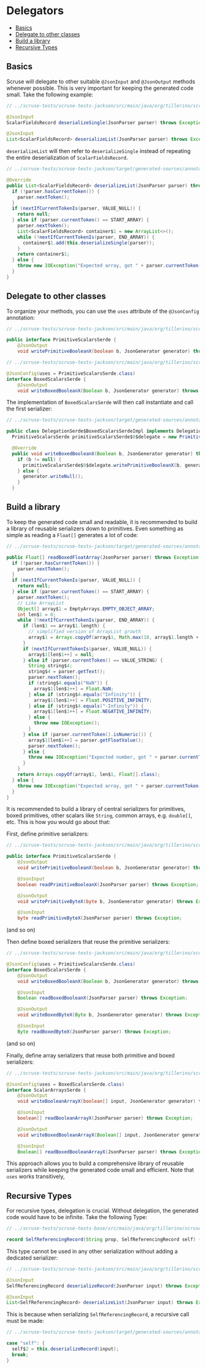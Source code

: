 # Delegators

<!-- toc -->

- [Basics](#basics)
- [Delegate to other classes](#delegate-to-other-classes)
- [Build a library](#build-a-library)
- [Recursive Types](#recursive-types)

<!-- tocstop -->

## Basics

Scruse will delegate to other suitable `@JsonInput` and `@JsonOutput` methods whenever possible.
This is very important for keeping the generated code small.
Take the following example:

```java
// ../scruse-tests/scruse-tests-jackson/src/main/java/org/tillerino/scruse/tests/base/features/DelegationSerde.java#L23-L27

@JsonInput
ScalarFieldsRecord deserializeSingle(JsonParser parser) throws Exception;

@JsonInput
List<ScalarFieldsRecord> deserializeList(JsonParser parser) throws Exception;
```

`deserializeList` will then refer to `deserializeSingle` instead of repeating the entire deserialization of `ScalarFieldsRecord`.
```java
// ../scruse-tests/scruse-tests-jackson/target/generated-sources/annotations/org/tillerino/scruse/tests/base/features/DelegationSerde$SimpleDelegationSerdeImpl.java#L326-L343

@Override
public List<ScalarFieldsRecord> deserializeList(JsonParser parser) throws Exception {
  if (!parser.hasCurrentToken()) {
    parser.nextToken();
  }
  if (nextIfCurrentTokenIs(parser, VALUE_NULL)) {
    return null;
  } else if (parser.currentToken() == START_ARRAY) {
    parser.nextToken();
    List<ScalarFieldsRecord> container$1 = new ArrayList<>();
    while (!nextIfCurrentTokenIs(parser, END_ARRAY)) {
      container$1.add(this.deserializeSingle(parser));
    }
    return container$1;
  } else {
    throw new IOException("Expected array, got " + parser.currentToken() + " at " + parser.getCurrentLocation());
  }
}
```

## Delegate to other classes

To organize your methods, you can use the `uses` attribute of the `@JsonConfig` annotation:
```java
// ../scruse-tests/scruse-tests-jackson/src/main/java/org/tillerino/scruse/tests/base/PrimitiveScalarsSerde.java#L8-L10

public interface PrimitiveScalarsSerde {
    @JsonOutput
    void writePrimitiveBooleanX(boolean b, JsonGenerator generator) throws Exception;
```

```java
// ../scruse-tests/scruse-tests-jackson/src/main/java/org/tillerino/scruse/tests/base/features/DelegationSerde.java#L61-L64

@JsonConfig(uses = PrimitiveScalarsSerde.class)
interface BoxedScalarsSerde {
    @JsonOutput
    void writeBoxedBooleanX(Boolean b, JsonGenerator generator) throws Exception;
```

The implementation of `BoxedScalarsSerde` will then call instantiate and call the first serializer:

```java
// ../scruse-tests/scruse-tests-jackson/target/generated-sources/annotations/org/tillerino/scruse/tests/base/features/DelegationSerde$BoxedScalarsSerdeImpl.java#L23-L33

public class DelegationSerde$BoxedScalarsSerdeImpl implements DelegationSerde.BoxedScalarsSerde {
  PrimitiveScalarsSerde primitiveScalarsSerde$0$delegate = new PrimitiveScalarsSerdeImpl();

  @Override
  public void writeBoxedBooleanX(Boolean b, JsonGenerator generator) throws Exception {
    if (b != null) {
      primitiveScalarsSerde$0$delegate.writePrimitiveBooleanX(b, generator);
    } else {
      generator.writeNull();
    }
  }
```

## Build a library

To keep the generated code small and readable, it is recommended to build a library of reusable serializers down to primitives.
Even something as simple as reading a `Float[]` generates a lot of code:

```java
// ../scruse-tests/scruse-tests-jackson/target/generated-sources/annotations/org/tillerino/scruse/tests/base/ScalarArraysSerdeImpl.java#L717-L759

public Float[] readBoxedFloatArray(JsonParser parser) throws Exception {
  if (!parser.hasCurrentToken()) {
    parser.nextToken();
  }
  if (nextIfCurrentTokenIs(parser, VALUE_NULL)) {
    return null;
  } else if (parser.currentToken() == START_ARRAY) {
    parser.nextToken();
    // Like ArrayList
    Object[] array$1 = EmptyArrays.EMPTY_OBJECT_ARRAY;
    int len$1 = 0;
    while (!nextIfCurrentTokenIs(parser, END_ARRAY)) {
      if (len$1 == array$1.length) {
        // simplified version of ArrayList growth
        array$1 = Arrays.copyOf(array$1, Math.max(10, array$1.length + (array$1.length >> 1)));
      }
      if (nextIfCurrentTokenIs(parser, VALUE_NULL)) {
        array$1[len$1++] = null;
      } else if (parser.currentToken() == VALUE_STRING) {
        String string$4;
        string$4 = parser.getText();
        parser.nextToken();
        if (string$4.equals("NaN")) {
          array$1[len$1++] = Float.NaN;
        } else if (string$4.equals("Infinity")) {
          array$1[len$1++] = Float.POSITIVE_INFINITY;
        } else if (string$4.equals("-Infinity")) {
          array$1[len$1++] = Float.NEGATIVE_INFINITY;
        } else {
          throw new IOException();
        }
      } else if (parser.currentToken().isNumeric()) {
        array$1[len$1++] = parser.getFloatValue();
        parser.nextToken();
      } else {
        throw new IOException("Expected number, got " + parser.currentToken() + " at " + parser.getCurrentLocation());
      }
    }
    return Arrays.copyOf(array$1, len$1, Float[].class);
  } else {
    throw new IOException("Expected array, got " + parser.currentToken() + " at " + parser.getCurrentLocation());
  }
}
```

It is recommended to build a library of central serializers for primitives, boxed primitives, other scalars like `String`,
common arrays, e.g. `double[]`, etc. This is how you would go about that:

First, define primitive serializers:
```java
// ../scruse-tests/scruse-tests-jackson/src/main/java/org/tillerino/scruse/tests/base/PrimitiveScalarsSerde.java#L8-L19

public interface PrimitiveScalarsSerde {
    @JsonOutput
    void writePrimitiveBooleanX(boolean b, JsonGenerator generator) throws Exception;

    @JsonInput
    boolean readPrimitiveBooleanX(JsonParser parser) throws Exception;

    @JsonOutput
    void writePrimitiveByteX(byte b, JsonGenerator generator) throws Exception;

    @JsonInput
    byte readPrimitiveByteX(JsonParser parser) throws Exception;
```
(and so on)

Then define boxed serializers that reuse the primitive serializers:
```java
// ../scruse-tests/scruse-tests-jackson/src/main/java/org/tillerino/scruse/tests/base/features/DelegationSerde.java#L61-L73

@JsonConfig(uses = PrimitiveScalarsSerde.class)
interface BoxedScalarsSerde {
    @JsonOutput
    void writeBoxedBooleanX(Boolean b, JsonGenerator generator) throws Exception;

    @JsonInput
    Boolean readBoxedBooleanX(JsonParser parser) throws Exception;

    @JsonOutput
    void writeBoxedByteX(Byte b, JsonGenerator generator) throws Exception;

    @JsonInput
    Byte readBoxedByteX(JsonParser parser) throws Exception;
```
(and so on)

Finally, define array serializers that reuse both primitive and boxed serializers:
```java
// ../scruse-tests/scruse-tests-jackson/src/main/java/org/tillerino/scruse/tests/base/features/DelegationSerde.java#L125-L137

@JsonConfig(uses = BoxedScalarsSerde.class)
interface ScalarArraysSerde {
    @JsonOutput
    void writeBooleanArrayX(boolean[] input, JsonGenerator generator) throws Exception;

    @JsonInput
    boolean[] readBooleanArrayX(JsonParser parser) throws Exception;

    @JsonOutput
    void writeBoxedBooleanArrayX(Boolean[] input, JsonGenerator generator) throws Exception;

    @JsonInput
    Boolean[] readBoxedBooleanArrayX(JsonParser parser) throws Exception;
```

This approach allows you to build a comprehensive library of reusable serializers while keeping the generated code small and efficient.
Note that `uses` works transitively, 

## Recursive Types

For recursive types, delegation is crucial. Without delegation, the generated code would have to be infinite.
Take the following Type:
```java
// ../scruse-tests/scruse-tests-base/src/main/java/org/tillerino/scruse/tests/model/features/DelegationModel.java#L12-L12

record SelfReferencingRecord(String prop, SelfReferencingRecord self) {}
```

This type cannot be used in any other serialization without adding a dedicated serializer:
```java
// ../scruse-tests/scruse-tests-jackson/src/main/java/org/tillerino/scruse/tests/base/features/DelegationSerde.java#L233-L237

@JsonInput
SelfReferencingRecord deserializeRecord(JsonParser input) throws Exception;

@JsonInput
List<SelfReferencingRecord> deserializeList(JsonParser input) throws Exception;
```

This is because when serializing `SelfReferencingRecord`, a recursive call must be made:

```java
// ../scruse-tests/scruse-tests-jackson/target/generated-sources/annotations/org/tillerino/scruse/tests/base/features/DelegationSerde$SelfReferencingSerdeImpl.java#L66-L69

case "self": {
  self$2 = this.deserializeRecord(input);
  break;
}
```